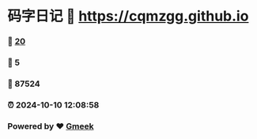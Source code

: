 # 码字日记 :link: https://cqmzgg.github.io 
### :page_facing_up: [20](https://cqmzgg.github.io/tag.html) 
### :speech_balloon: 5 
### :hibiscus: 87524 
### :alarm_clock: 2024-10-10 12:08:58 
### Powered by :heart: [Gmeek](https://github.com/Meekdai/Gmeek)
